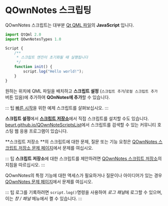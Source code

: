 # QOwnNotes 스크립팅

QOwnNotes 스크립트는 대부분 [Qt QML 파일](https://doc.qt.io/qt-5/qtqml-index.html)의 **JavaScript** 입니다.

```js
import QtQml 2.0
import QOwnNotesTypes 1.0

Script {
    /**
     * 스크립트 엔진이 초기화될 때 실행됩니다
     */
    function init() {
        script.log("Hello world!");
    }
}
```

원하는 위치에 QML 파일을 배치하고 **스크립트 설정** (`스크립트 추가`/`로컬 스크립트 추가` 버튼 있음)에 추가하여 **QOnNotes에 추가**할 수 있습니다.

::: 팁 [빠른 시작](https://github.com/pbek/QOwnNotes/blob/main/docs/scripting/examples)을 위한 예제 스크립트를 살펴보십시오. :::

**스크립트 설정**에서 [**스크립트 저장소**](https://github.com/qownnotes/scripts)에서 직접 스크립트를 설치할 수도 있습니다. [beurt.github.io/QOwnNoteScriptsList](https://beurt.github.io/QOwnNoteScriptsList/)에서 스크립트를 검색할 수 있는 커뮤니티 호스팅 웹 응용 프로그램이 있습니다.

**스크립트 저장소 **의 스크립트에 대한 문제, 질문 또는 기능 요청은 [QOwnNotes 스크립트 저장소 문제 페이지](https://github.com/qownnotes/scripts/issues)에서 문제를 여십시오.

::: 팁 **스크립트 저장소**에 대한 스크립트를 제안하려면 [QOwnNotes 스크립트 저장소](https://github.com/qownnotes/scripts)의 지침을 따르십시오. :::

QOwnNotes의 특정 기능에 대한 액세스가 필요하거나 질문이나 아이디어가 있는 경우 [QOwnNotes 문제 페이지](https://github.com/pbek/QOwnNotes/issues)에서 문제를 여십시오.

::: 팁 로그를 기록하려면 `script.log()`명령을 사용하여 *로그 패널*에 로그할 수 있으며, 이는 *창 / 패널* 메뉴에서 켤 수 있습니다. :::
